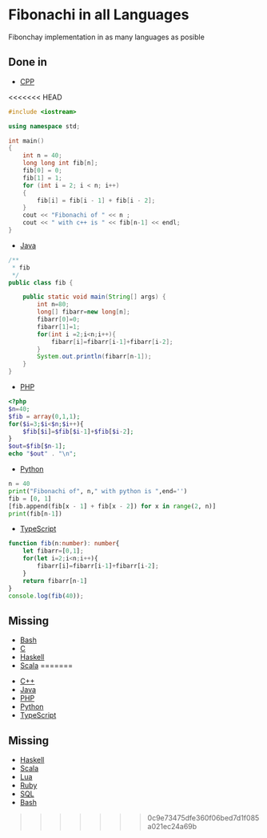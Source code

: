 # Fibonachi in all Languages

Fibonchay implementation in as many languages as posible

## Done in
- [CPP](fib.cpp)

<<<<<<< HEAD
```cpp
#include <iostream>

using namespace std;

int main()
{
    int n = 40;
    long long int fib[n];
    fib[0] = 0;
    fib[1] = 1;
    for (int i = 2; i < n; i++)
    {
        fib[i] = fib[i - 1] + fib[i - 2];
    }
    cout << "Fibonachi of " << n ;
    cout << " with c++ is " << fib[n-1] << endl;
}

```
- [Java](fib.java)

```java
/**
 * fib
 */
public class fib {

    public static void main(String[] args) {
        int n=80;
        long[] fibarr=new long[n];
        fibarr[0]=0;
        fibarr[1]=1;
        for(int i =2;i<n;i++){
            fibarr[i]=fibarr[i-1]+fibarr[i-2];
        }
        System.out.println(fibarr[n-1]);
    }
}
```
- [PHP](fib.php)

```php
<?php
$n=40;
$fib = array(0,1,1);
for($i=3;$i<$n;$i++){
    $fib[$i]=$fib[$i-1]+$fib[$i-2];
}
$out=$fib[$n-1];
echo "$out" . "\n";

```
- [Python](fib.py)

```python
n = 40
print("Fibonachi of", n," with python is ",end='')
fib = [0, 1]
[fib.append(fib[x - 1] + fib[x - 2]) for x in range(2, n)]
print(fib[n-1])
```
- [TypeScript](fib.ts)

```typescript
function fib(n:number): number{
    let fibarr=[0,1];
    for(let i=2;i<n;i++){
        fibarr[i]=fibarr[i-1]+fibarr[i-2];
    }
    return fibarr[n-1]
}
console.log(fib(40));
```

## Missing

- [Bash](fib.h)
- [C](fib.c)
- [Haskell](fib.hs)
- [Scala](fib.scala)
=======
* [C++](fib.cpp)
* [Java](fib.java)
* [PHP](fib.php)
* [Python](fib.py)
* [TypeScript](fib.ts)

## Missing

* [Haskell](fib.hs)
* [Scala]()
* [Lua](fib.lua)
* [Ruby](fib.ru)
* [SQL](fib.sql)
* [Bash](fib.sh)
>>>>>>> 0c9e73475dfe360f06bed7d1f085a021ec24a69b
